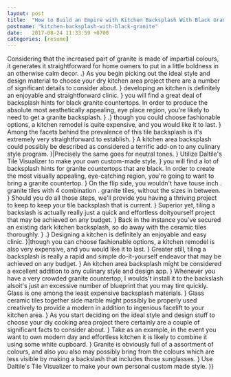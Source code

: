 ```yaml
---
layout: post
title:  "How to Build an Empire with Kitchen Backsplash With Black Granite"
postname: "kitchen-backsplash-with-black-granite"
date:   2017-08-24 11:33:59 +0700
categories: [resume]
---
```

Considering that the increased part of granite is made of impartial colours, it generates it straightforward for home owners to put in a little boldness in an otherwise calm decor. .} As you begin picking out the ideal style and design material to choose your dry kitchen area project there are a number of significant details to consider about. } developing an kitchen is definitely an enjoyable and straightforward clinic. } you will find a great deal of backsplash hints for black granite countertops. In order to produce the absolute most aesthetically appealing, eye place region, you're likely to need to get a granite backsplash. } .} though you could choose fashionable options, a kitchen remodel is quite expensive, and you would like it to last. } Among the facets behind the prevalence of this tile backsplash is it's extremely very straightforward to establish. } A kitchen area backsplash could possibly be described as considered a terrific add-on to any culinary style program. }|Precisely the same goes for neutral tones. } Utilize Daltile's Tile Visualizer to make your own custom-made style. } you will find a lot of backsplash hints for granite countertops that are black. In order to create the most visually appealing, eye-catching region, you're going to want to bring a granite countertop. } On the flip side, you wouldn't have touse inch . granite tiles with 4 combination . granite tiles, without the sizes in between. } Should you do all those steps, we'll provide you having a thriving project to keep to keep your tile backsplash that is current. } Superior yet, tiling a backslash is actually really just a quick and effortless doityourself project that may be achieved on any budget. } Back in the instance you've secured an existing dark kitchen backsplash, so do away with the ceramic tiles thoroughly. } .} Designing a kitchen is definitely an enjoyable and easy clinic. }|though you can choose fashionable options, a kitchen remodel is also very expensive, and you would like it to last. } Greater still, tiling a backsplash is really a rapid and simple do-it-yourself endeavor that may be achieved on any budget. } An kitchen area backsplash might be considered a excellent addition to any culinary style and design app. } Whenever you have a very crowded granite countertop, I woulds't install it to the backslash alsoit's just an excessive number of blueprint that you may tire quickly. Glass is one among the least expensive backsplash materials. } Glass ceramic tiles together side marble might possibly be properly used creatively to provide a modern in addition to ingenious facelift to your kitchen area. } As you start deciding on the ideal style and design stuff to choose your diy cooking area project there certainly are a couple of significant facts to consider about. } Take as an example, in the event you want to own modern day and effortless kitchen it is likely to combine it using some white cupboard. } Granite is obviously full of a assortment of colours, and also you also may possibly bring from the colours which are less visible by making a backslash that includes those sunglasses. } Use Daltile's Tile Visualizer to make your own personal custom made style. }}
